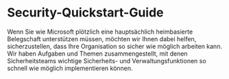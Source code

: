 # Security-Quickstart-Guide
Wenn Sie wie Microsoft plötzlich eine hauptsächlich heimbasierte Belegschaft unterstützen müssen, möchten wir Ihnen dabei helfen, sicherzustellen, dass Ihre Organisation so sicher wie möglich arbeiten kann. Wir haben Aufgaben und Themen zusammengestellt, mit denen Sicherheitsteams wichtige Sicherheits- und Verwaltungsfunktionen so schnell wie möglich implementieren können.
